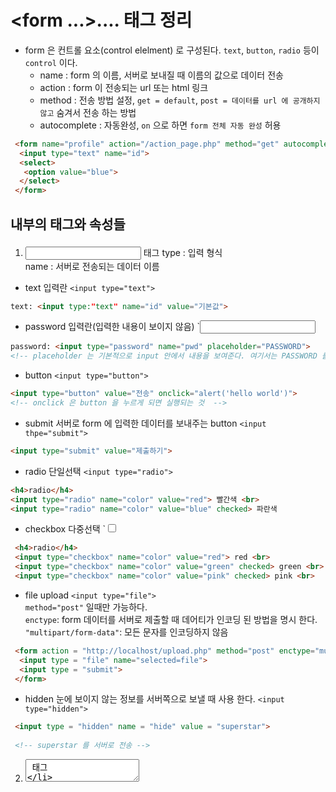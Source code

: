 # <form ...>....</form> 태그 정리
 - form 은 컨트롤 요소(control elelment) 로 구성된다. `text`, `button`, `radio` 등이 `control` 이다.  
    - name :  form 의 이름, 서버로 보내질 때 이름의 값으로 데이터 전송
    - action : form 이 전송되는 url 또는 html 링크
    - method : 전송 방법 설정, `get = default`, `post = 데이터를 url 에 공개하지 않고` 숨겨서 전송 하는 방법
    - autocomplete : 자동완성, `on` 으로 하면 `form 전체 자동 완성` 허용

```HTML
 <form name="profile" action="/action_page.php" method="get" autocomplete="on">
  <input type="text" name="id">
  <select>
   <option value="blue">
  </select>
 </form>
```
  
## <form> 내부의 태그와 속성들
 1. <input> 태그
  type : 입력 형식  
  name : 서버로 전송되는 데이터 이름
  - text 입력란 `<input type="text">`
 ```HTML
 text: <input type:"text" name="id" value="기본값">
 ```  
   
  - password 입력란(입력한 내용이 보이지 않음) `<input type="password">
 ```HTML
 password: <input type="password" name="pwd" placeholder="PASSWORD">
 <!-- placeholder 는 기본적으로 input 안에서 내용을 보여준다. 여기서는 PASSWORD 를 보여준다.  -->
 ```  
   
 
 - button `<input type="button">`
 ```HTML
 <input type="button" value="전송" onclick="alert('hello world')">
 <!-- onclick 은 button 을 누르게 되면 실행되는 것  -->
 ```  
   
   
 - submit 서버로 form 에 입력한 데이터를 보내주는 button `<input thpe="submit">`
 ```HTML
 <input type="submit" value="제출하기">
 ```  
   
   
 - radio 단일선택 `<input type="radio">`
 ```HTML
 <h4>radio</h4>
 <input type="radio" name="color" value="red"> 빨간색 <br>
 <input type="radio" name="color" value="blue" checked> 파란색
 ```  
   
   
- checkbox 다중선택 `<input type="checkbox">
```HTML
 <h4>radio</h4>
 <input type="checkbox" name="color" value="red"> red <br>
 <input type="checkbox" name="color" value="green" checked> green <br>
 <input type="checkbox" name="color" value="pink" checked> pink <br>
```  
   
   
- file upload `<input type="file">`  
 `method="post"` 일때만 가능하다.  
 `enctype`: form 데이터를 서버로 제출할 때 데어티가 인코딩 된 방법을 명시 한다.  
 `"multipart/form-data"`: 모든 문자를 인코딩하지 않음
```HTML
 <form action = "http://localhost/upload.php" method="post" enctype="mulipart/form-data">
  <input type = "file" name="selected=file">
  <input type = "submit">
 </form>
```  
   
   
 - hidden 눈에 보이지 않는 정보를 서버쪽으로 보낼 때 사용 한다. `<input type="hidden">`
```HTML
 <input type = "hidden" name = "hide" value = "superstar">
 
 <!-- superstar 를 서버로 전송 -->
```  
   
   
 2. <textarea> 태그
  - <textarea> 여러 줄의 텍스트를 입력할 때
```HTML
<form>
 <p> textarea : 
  <textarea cols="50" rows="3"
            placeholder="default">입력하세요.</textarea>
 </p>
</form>
```  
   
   
3. <select> 태그
 - 드롭 다운 형식의 선택, 선택 항목은 option 으로
```HTML
<form>
 <select name = "color">
  <option value="서버에 전송될 값"> red </option>
  <option value="blue"> blue </option>
 </select>
 <!-- 다중 선택 multiple 추가 -->
 <select name = "color2" multiple>
  <option value="green"> green </option>
  <option value="pink"> pink </option>
 </select>
</form>
```  
   
   
4. <label> 태그
 - control 의 제목이 그것의 이름표라는 것을 명시하기 위해 사용
 - checkbox 나 radio 에서 값을 클릭해도 표시될 수 있게 할 수 있음  
   (값이 radio의 label이라는 것을 표시해준다.)
 - text 에서는 화면상에서 label 클릭하면 text 입력 창으로 커서가 간다.
 ```HTML
<form action=" ">
 <p>
  <label for ="name_txt"> text : </label>
  <input id="name_txt" type="text" name="id" value="default"> 
 </p>
 <p>
  <input id="color_pink1" type="radio" name="color" value="default">
  <label for="color_pink1"> pink </label>
  <input type="radio" name="color" value="default"> green
 </p>
</form>                                                      
```  
   
   

